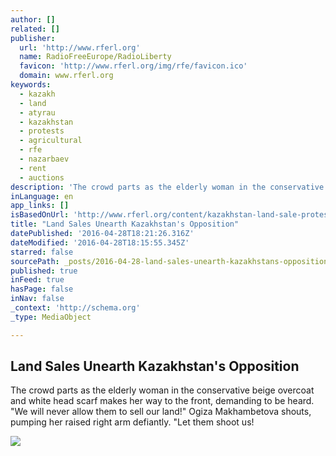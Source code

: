 ```yaml
---
author: []
related: []
publisher:
  url: 'http://www.rferl.org'
  name: RadioFreeEurope/RadioLiberty
  favicon: 'http://www.rferl.org/img/rfe/favicon.ico'
  domain: www.rferl.org
keywords:
  - kazakh
  - land
  - atyrau
  - kazakhstan
  - protests
  - agricultural
  - rfe
  - nazarbaev
  - rent
  - auctions
description: 'The crowd parts as the elderly woman in the conservative beige overcoat and white head scarf makes her way to the front, demanding to be heard. "We will never allow them to sell our land!" Ogiza Makhambetova shouts, pumping her raised right arm defiantly. "Let them shoot us!'
inLanguage: en
app_links: []
isBasedOnUrl: 'http://www.rferl.org/content/kazakhstan-land-sale-protests-unearth-opposition/27704517.html'
title: "Land Sales Unearth Kazakhstan's Opposition"
datePublished: '2016-04-28T18:21:26.316Z'
dateModified: '2016-04-28T18:15:55.345Z'
starred: false
sourcePath: _posts/2016-04-28-land-sales-unearth-kazakhstans-opposition.md
published: true
inFeed: true
hasPage: false
inNav: false
_context: 'http://schema.org'
_type: MediaObject

---
```

<article style=""><h1>Land Sales Unearth Kazakhstan's Opposition</h1><p>The crowd parts as the elderly woman in the conservative beige overcoat and white head scarf makes her way to the front, demanding to be heard. "We will never allow them to sell our land!" Ogiza Makhambetova shouts, pumping her raised right arm defiantly. "Let them shoot us!</p><img src="http://gdb.rferl.org/6B90B1C5-FF8A-4CA4-BC58-E977C542FA17_mw1024_mh1024_s.jpg" /></article>
